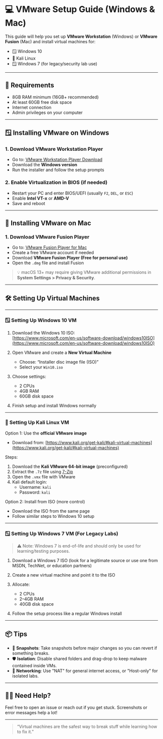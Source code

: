 # 💻 VMware Setup Guide (Windows & Mac)

This guide will help you set up **VMware Workstation** (Windows) or **VMware Fusion** (Mac) and install virtual machines for:

- 🪟 Windows 10  
- 🐉 Kali Linux  
- 🪟 Windows 7 (for legacy/security lab use)

---

## 🧰 Requirements

- 8GB RAM minimum (16GB+ recommended)
- At least 60GB free disk space
- Internet connection
- Admin privileges on your computer

---

## 🪟 Installing VMware on Windows

### 1. Download VMware Workstation Player
- Go to: [VMware Workstation Player Download](https://www.vmware.com/products/workstation-player.html)
- Download the **Windows version**
- Run the installer and follow the setup prompts

### 2. Enable Virtualization in BIOS (if needed)
- Restart your PC and enter BIOS/UEFI (usually `F2`, `DEL`, or `ESC`)
- Enable **Intel VT-x** or **AMD-V**
- Save and reboot

---

## 🍎 Installing VMware on Mac

### 1. Download VMware Fusion Player
- Go to: [VMware Fusion Player for Mac](https://www.vmware.com/products/fusion/fusion-evaluation.html)
- Create a free VMware account if needed
- Download **VMware Fusion Player (Free for personal use)**
- Open the `.dmg` file and install Fusion

> 💡 macOS 13+ may require giving VMware additional permissions in **System Settings > Privacy & Security**.

---

## 🛠️ Setting Up Virtual Machines

---

### 🪟 Setting Up Windows 10 VM

1. Download the Windows 10 ISO:  
   [https://www.microsoft.com/en-us/software-download/windows10ISO](https://www.microsoft.com/en-us/software-download/windows10ISO)

2. Open VMware and create a **New Virtual Machine**  
   - Choose: “Installer disc image file (ISO)”  
   - Select your `Win10.iso`

3. Choose settings:  
   - 2 CPUs  
   - 4GB RAM  
   - 60GB disk space

4. Finish setup and install Windows normally

---

### 🐉 Setting Up Kali Linux VM

Option 1: Use the **official VMware image**  
- Download from: [https://www.kali.org/get-kali/#kali-virtual-machines](https://www.kali.org/get-kali/#kali-virtual-machines)

Steps:
1. Download the **Kali VMware 64-bit image** (preconfigured)
2. Extract the `.7z` file using [7-Zip](https://www.7-zip.org/)
3. Open the `.vmx` file with VMware
4. Kali default login:  
   - Username: `kali`  
   - Password: `kali`

Option 2: Install from ISO (more control)  
- Download the ISO from the same page  
- Follow similar steps to Windows 10 setup

---

### 🪟 Setting Up Windows 7 VM (For Legacy Labs)

> ⚠️ Note: Windows 7 is end-of-life and should only be used for learning/testing purposes.

1. Download a Windows 7 ISO (look for a legitimate source or use one from MSDN, TechNet, or education partners)
2. Create a new virtual machine and point it to the ISO
3. Allocate:
   - 2 CPUs  
   - 2–4GB RAM  
   - 40GB disk space

4. Follow the setup process like a regular Windows install

---

## 📦 Tips

- 📁 **Snapshots**: Take snapshots before major changes so you can revert if something breaks.
- 🛡️ **Isolation**: Disable shared folders and drag-drop to keep malware contained inside VMs.
- 📶 **Networking**: Use "NAT" for general internet access, or "Host-only" for isolated labs.

---

## 🙋‍♂️ Need Help?

Feel free to open an issue or reach out if you get stuck. Screenshots or error messages help a lot!

---

> “Virtual machines are the safest way to break stuff while learning how to fix it.”

